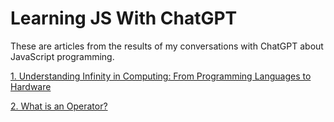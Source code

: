 # Learning JS With ChatGPT

These are articles from the results of my conversations with ChatGPT about JavaScript programming.

[1. Understanding Infinity in Computing: From Programming Languages to Hardware](01.Understanding_Infinity_In_Computing_From_Languages_To_Hardware.md)

[2. What is an Operator?](02.What_is_an_Operator.md)

